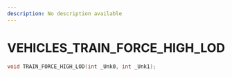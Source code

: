 ```yaml
---
description: No description available 
---
```


# VEHICLES\_TRAIN_FORCE_HIGH_LOD

```cpp
void TRAIN_FORCE_HIGH_LOD(int _Unk0, int _Unk1);
```